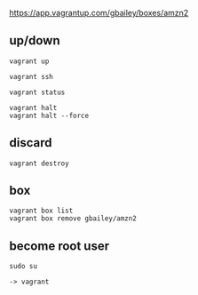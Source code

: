 https://app.vagrantup.com/gbailey/boxes/amzn2


## up/down
```
vagrant up

vagrant ssh

vagrant status

vagrant halt
vagrant halt --force
```

## discard
```
vagrant destroy
```

## box
```
vagrant box list
vagrant box remove gbailey/amzn2
```

## become root user
```
sudo su

-> vagrant
```